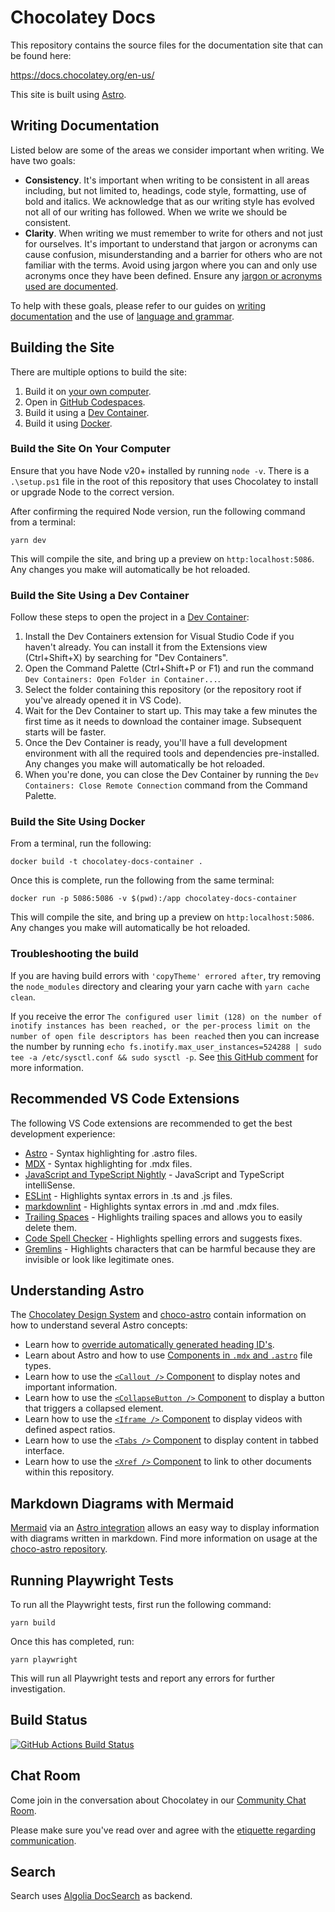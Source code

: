 # Chocolatey Docs

This repository contains the source files for the documentation site that can be found here:

https://docs.chocolatey.org/en-us/

This site is built using [Astro](https://astro.build/).

## Writing Documentation

Listed below are some of the areas we consider important when writing. We have two goals:

* **Consistency**. It's important when writing to be consistent in all areas including, but not limited to, headings, code style, formatting, use of bold and italics. We acknowledge that as our writing style has evolved not all of our writing has followed. When we write we should be consistent.
* **Clarity**. When writing we must remember to write for others and not just for ourselves. It's important to understand that jargon or acronyms can cause confusion, misunderstanding and a barrier for others who are not familiar with the terms. Avoid using jargon where you can and only use acronyms once they have been defined. Ensure any [jargon or acronyms used are documented](https://docs.chocolatey.org/en-us/information/jargon-buster).

To help with these goals, please refer to our guides on [writing documentation](https://design.chocolatey.org/content-and-marketing/writing-documentation) and the use of [language and grammar](https://design.chocolatey.org/content-and-marketing/language-and-grammar).

## Building the Site

There are multiple options to build the site:

1. Build it on [your own computer](#build-the-site-on-your-computer).
1. Open in [GitHub Codespaces](https://codespaces.new/chocolatey/docs?devcontainer_path=.devcontainer/devcontainer.json).
1. Build it using a [Dev Container](#build-the-site-using-a-dev-container).
1. Build it using [Docker](#build-the-site-using-docker).

### Build the Site On Your Computer

Ensure that you have Node v20+ installed by running `node -v`. There is a `.\setup.ps1` file in the root of this repository that uses Chocolatey to install or upgrade Node to the correct version.

After confirming the required Node version, run the following command from a terminal:

```
yarn dev
```

This will compile the site, and bring up a preview on `http:localhost:5086`. Any changes you make will automatically be hot reloaded.

### Build the Site Using a Dev Container

Follow these steps to open the project in a [Dev Container](https://containers.dev/):

1. Install the Dev Containers extension for Visual Studio Code if you haven't already. You can install it from the Extensions view (Ctrl+Shift+X) by searching for "Dev Containers".
2. Open the Command Palette (Ctrl+Shift+P or F1) and run the command `Dev Containers: Open Folder in Container...`.
3. Select the folder containing this repository (or the repository root if you've already opened it in VS Code).
4. Wait for the Dev Container to start up. This may take a few minutes the first time as it needs to download the container image. Subsequent starts will be faster.
5. Once the Dev Container is ready, you'll have a full development environment with all the required tools and dependencies pre-installed. Any changes you make will automatically be hot reloaded.
6. When you're done, you can close the Dev Container by running the `Dev Containers: Close Remote Connection` command from the Command Palette.

### Build the Site Using Docker

From a terminal, run the following:

```
docker build -t chocolatey-docs-container .
```

Once this is complete, run the following from the same terminal:

```
docker run -p 5086:5086 -v $(pwd):/app chocolatey-docs-container
```

This will compile the site, and bring up a preview on `http:localhost:5086`. Any changes you make will automatically be hot reloaded.

### Troubleshooting the build

If you are having build errors with `'copyTheme' errored after`, try removing the `node_modules` directory and clearing your yarn cache with `yarn cache clean`.

If you receive the error `The configured user limit (128) on the number of inotify instances has been reached, or the per-process limit on the number of open file descriptors has been reached` then you can increase the number by running `echo fs.inotify.max_user_instances=524288 | sudo tee -a /etc/sysctl.conf && sudo sysctl -p`. See [this GitHub comment](https://github.com/dotnet/aspnetcore/issues/8449#issuecomment-512275929) for more information.

## Recommended VS Code Extensions

The following VS Code extensions are recommended to get the best development experience:

* [Astro](https://marketplace.visualstudio.com/items?itemName=astro-build.astro-vscode) - Syntax highlighting for .astro files.
* [MDX](https://marketplace.visualstudio.com/items?itemName=unifiedjs.vscode-mdx) - Syntax highlighting for .mdx files.
* [JavaScript and TypeScript Nightly](https://marketplace.visualstudio.com/items?itemName=ms-vscode.vscode-typescript-next) - JavaScript and TypeScript intelliSense.
* [ESLint](https://marketplace.visualstudio.com/items?itemName=dbaeumer.vscode-eslint) - Highlights syntax errors in .ts and .js files.
* [markdownlint](https://marketplace.visualstudio.com/items?itemName=DavidAnson.vscode-markdownlint) - Highlights syntax errors in .md and .mdx files.
* [Trailing Spaces](https://marketplace.visualstudio.com/items?itemName=shardulm94.trailing-spaces) - Highlights trailing spaces and allows you to easily delete them.
* [Code Spell Checker](https://marketplace.visualstudio.com/items?itemName=streetsidesoftware.code-spell-checker) - Highlights spelling errors and suggests fixes.
* [Gremlins](https://marketplace.visualstudio.com/items?itemName=nhoizey.gremlins) - Highlights characters that can be harmful because they are invisible or look like legitimate ones.

## Understanding Astro

The [Chocolatey Design System](https://design.chocolatey.org) and [choco-astro](https://github.com/chocolatey/choco-astro) contain information on how to understand several Astro concepts:

* Learn how to [override automatically generated heading ID's](https://github.com/chocolatey/choco-astro?tab=readme-ov-file#overriding-automatically-generated-heading-ids).
* Learn about Astro and how to use [Components in `.mdx` and `.astro`](https://design.chocolatey.org/foundations/astro) file types.
* Learn how to use the [`<Callout />` Component](https://design.chocolatey.org/components/callouts) to display notes and important information.
* Learn how to use the [`<CollapseButton />` Component](https://design.chocolatey.org/collapse-button) to display a button that triggers a collapsed element.
* Learn how to use the [`<Iframe />` Component](https://design.chocolatey.org/components/iframe) to display videos with defined aspect ratios.
* Learn how to use the [`<Tabs />` Component](https://design.chocolatey.org/components/tabs) to display content in tabbed interface.
* Learn how to use the [`<Xref />` Component](https://design.chocolatey.org/components/xref) to link to other documents within this repository.

## Markdown Diagrams with Mermaid

[Mermaid](https://mermaid.js.org/) via an [Astro integration](https://github.com/chocolatey/choco-astro/blob/main/astro.config.mjs.json) allows an easy way to display information with diagrams written in markdown. Find more information on usage at the [choco-astro repository](https://github.com/chocolatey/choco-astro?tab=readme-ov-file#markdown-diagrams-with-mermaid).

## Running Playwright Tests

To run all the Playwright tests, first run the following command:

```
yarn build
```

Once this has completed, run:

```
yarn playwright
```

This will run all Playwright tests and report any errors for further investigation.

## Build Status

[![GitHub Actions Build Status](https://github.com/chocolatey/docs/workflows/Publish%20Documentation/badge.svg)](https://github.com/chocolatey/docs/actions?query=workflow%3A%22Build+Pull+Request%22)

## Chat Room
Come join in the conversation about Chocolatey in our [Community Chat Room](https://ch0.co/community).

Please make sure you've read over and agree with the [etiquette regarding communication](https://github.com/chocolatey/choco/blob/master/README.md#etiquette-regarding-communication).

## Search

Search uses [Algolia DocSearch](https://docsearch.algolia.com/) as backend.
